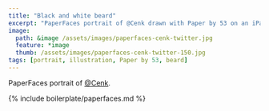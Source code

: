 ```yaml
---
title: "Black and white beard"
excerpt: "PaperFaces portrait of @Cenk drawn with Paper by 53 on an iPad."
image: 
  path: &image /assets/images/paperfaces-cenk-twitter.jpg 
  feature: *image
  thumb: /assets/images/paperfaces-cenk-twitter-150.jpg
tags: [portrait, illustration, Paper by 53, beard]
---
```


PaperFaces portrait of [@Cenk](http://twitter.com/Cenk).

{% include boilerplate/paperfaces.md %}
